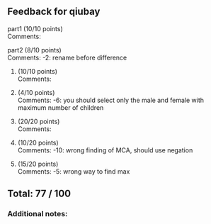 ## Feedback for qiubay

part1 (10/10 points)  
   Comments: 

part2 (8/10 points)  
   Comments: -2: rename before difference 

1. (10/10 points)  
   Comments: 

2. (4/10 points)  
   Comments: -6: you should select only the male and female with maximum number of children

3. (20/20 points)  
   Comments: 

4. (10/20 points)  
   Comments: -10: wrong finding of MCA, should use negation

5. (15/20 points)  
   Comments: -5: wrong way to find max

## Total: 77 / 100

### Additional notes:  



